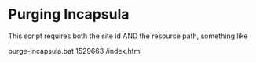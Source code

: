 # Purging Incapsula
This script requires both the site id AND the resource path, something like 

 purge-incapsula.bat 1529663 /index.html
